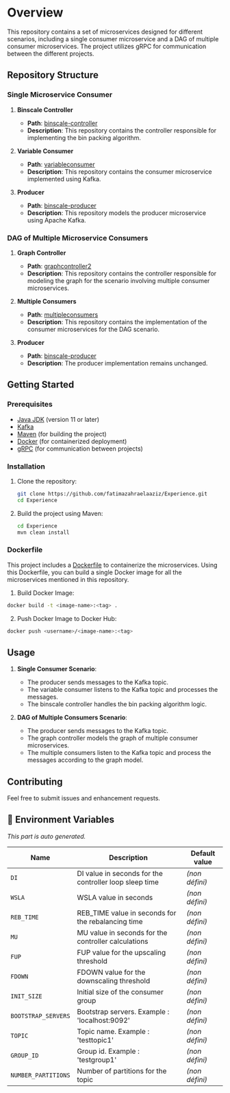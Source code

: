 # Overview

This repository contains a set of microservices designed for different scenarios, including a single consumer
microservice and a DAG of multiple consumer microservices. The project utilizes gRPC for communication between the
different projects.

## Repository Structure

### Single Microservice Consumer

1. **Binscale Controller**
    - **Path**: [binscale-controller](https://github.com/fatimazahraelaaziz/Experience/tree/main/integrationcontroller)
    - **Description**: This repository contains the controller responsible for implementing the bin packing algorithm.

2. **Variable Consumer**
    - **Path**: [variableconsumer](https://github.com/fatimazahraelaaziz/Experience/tree/main/variableconsumer)
    - **Description**: This repository contains the consumer microservice implemented using Kafka.

3. **Producer**
    - **Path**: [binscale-producer](https://github.com/fatimazahraelaaziz/Experience/tree/main/produceri3s)
    - **Description**: This repository models the producer microservice using Apache Kafka.

### DAG of Multiple Microservice Consumers

1. **Graph Controller**
    - **Path**: [graphcontroller2](https://github.com/fatimazahraelaaziz/Experience/tree/main/graphcontroller2)
    - **Description**: This repository contains the controller responsible for modeling the graph for the scenario
      involving multiple consumer microservices.

2. **Multiple Consumers**
    - **Path**: [multipleconsumers](https://github.com/fatimazahraelaaziz/Experience/tree/main/multipleConsumers)
    - **Description**: This repository contains the implementation of the consumer microservices for the DAG scenario.

3. **Producer**
    - **Path**: [binscale-producer](https://github.com/fatimazahraelaaziz/Experience/tree/main/produceri3s)
    - **Description**: The producer implementation remains unchanged.

## Getting Started

### Prerequisites

- [Java JDK](https://www.oracle.com/java/technologies/javase-jdk11-downloads.html) (version 11 or later)
- [Kafka](https://kafka.apache.org/)
- [Maven](https://maven.apache.org/) (for building the project)
- [Docker](https://www.docker.com/) (for containerized deployment)
- [gRPC](https://grpc.io/) (for communication between projects)

### Installation

1. Clone the repository:
    ```sh
    git clone https://github.com/fatimazahraelaaziz/Experience.git
    cd Experience
    ```

2. Build the project using Maven:
    ```sh
    cd Experience
    mvn clean install
    ```

### Dockerfile

This project includes a [Dockerfile](https://github.com/fatimazahraelaaziz/Experience/blob/main/Dockerfile) to
containerize the microservices. Using this Dockerfile, you can build a single Docker image for all the microservices
mentioned in this repository.

1. Build Docker Image:

```sh
docker build -t <image-name>:<tag> .
```

2. Push Docker Image to Docker Hub:

```sh
docker push <username>/<image-name>:<tag>
```

## Usage

1. **Single Consumer Scenario**:
    - The producer sends messages to the Kafka topic.
    - The variable consumer listens to the Kafka topic and processes the messages.
    - The binscale controller handles the bin packing algorithm logic.

2. **DAG of Multiple Consumers Scenario**:
    - The producer sends messages to the Kafka topic.
    - The graph controller models the graph of multiple consumer microservices.
    - The multiple consumers listen to the Kafka topic and process the messages according to the graph model.

## Contributing

Feel free to submit issues and enhancement requests.


## 🔧 Environment Variables

*This part is auto generated.*

| Name | Description | Default value |
|-----|--------------|-------------------|
| `DI` | DI value in seconds for the controller loop sleep time | *(non défini)* |
| `WSLA` | WSLA value in seconds | *(non défini)* |
| `REB_TIME` | REB_TIME value in seconds for the rebalancing time | *(non défini)* |
| `MU` | MU value in seconds for the controller calculations | *(non défini)* |
| `FUP` | FUP value for the upscaling threshold | *(non défini)* |
| `FDOWN` | FDOWN value for the downscaling threshold | *(non défini)* |
| `INIT_SIZE` | Initial size of the consumer group | *(non défini)* |
| `BOOTSTRAP_SERVERS` | Bootstrap servers. Example : 'localhost:9092' | *(non défini)* |
| `TOPIC` | Topic name. Example : 'testtopic1' | *(non défini)* |
| `GROUP_ID` | Group id. Example : 'testgroup1' | *(non défini)* |
| `NUMBER_PARTITIONS` | Number of partitions for the topic | *(non défini)* |


